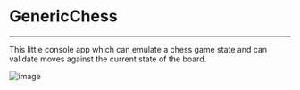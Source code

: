 # GenericChess
---------------
This little console app which can emulate a chess game state and can validate moves against the current state of the board.

![image](https://user-images.githubusercontent.com/5042787/27007998-2c415c20-4e1b-11e7-9188-7566177eb45d.png)
